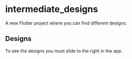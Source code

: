 # intermediate_designs

A new Flutter project where you can find different designs.

## Designs

To see the designs you must slide to the right in the app.

